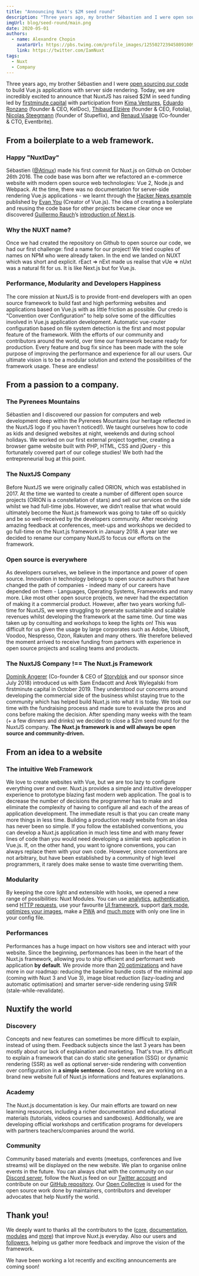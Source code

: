 ```yaml
---
title: "Announcing Nuxt's $2M seed round"
description: "Three years ago, my brother Sébastien and I were open sourcing our code to build Vue.js application server side rendered easily. Today, we are incredibly excited to announce that NuxtJS has raised $2M in seed funding."
imgUrl: blog/seed-round/main.png
date: 2020-05-01
authors:
  - name: Alexandre Chopin
    avatarUrl: https://pbs.twimg.com/profile_images/1255027239458091009/qMp_q8vy_400x400.jpg
    link: https://twitter.com/IamNuxt
tags:
  - Nuxt
  - Company
---
```


Three years ago, my brother Sébastien and I were [open sourcing our code](https://github.com/nuxt/nuxt.js) to build Vue.js applications with server side rendering. Today, we are incredibly excited to announce that NuxtJS has raised $2M in seed funding led by [firstminute capital](https://www.firstminute.capital/) with participation from [Kima Ventures](https://www.kimaventures.com), [Eduardo Ronzano](https://www.linkedin.com/in/eduardoronzano/) (founder & CEO, KelDoc), [Thibaud Elzière](https://www.linkedin.com/in/thibaud-elziere-a787913/) (founder & CEO, Fotolia), [Nicolas Steegmann](https://www.linkedin.com/in/steegmann/) (founder of Stupeflix), and [Renaud Visage](https://www.linkedin.com/in/renaudvisage/) (Co-founder & CTO, Eventbrite). 

## From a boilerplate to a web framework.

### Happy "NuxtDay"

Sébastien ([@Atinux](https://twitter.com/Atinux)) made his first commit for Nuxt.js on Github on October 26th 2016. The code base was born after we refactored an e-commerce website with modern open source web technologies: Vue 2, Node.js and Webpack. At the time, there was no documentation for server-side rendering Vue.js applications - we learnt through the [Hacker News example](https://github.com/vuejs/vue-hackernews-2.0) published by [Evan You](https://twitter.com/youyuxi) (Creator of Vue.js). The idea of creating a boilerplate and reusing the code base for other projects became clear once we discovered [Guillermo Rauch](https://twitter.com/rauchg)’s [introduction of Next.js](https://vercel.com/blog/next).

### Why the NUXT name?

Once we had created the repository on Github to open source our code, we had our first challenge: find a name for our project! We tried couples of names on NPM who were already taken. In the end we landed on NUXT which was short and explicit. rEact ⇒ nExt made us realise that vUe ⇒ nUxt was a natural fit for us. It is like Next.js but for Vue.js.

### Performance, Modularity and Developers Happiness

The core mission at NuxtJS is to provide front-end developers with an open source framework to build fast and high performing websites and applications based on Vue.js with as little friction as possible. Our credo is “Convention over Configuration” to help solve some of the difficulties involved in Vue.js application development. Automatic vue-router configuration based on file system detection is the first and most popular feature of the framework. With the efforts of our community and contributors around the world, over time our framework became ready for production. Every feature and bug fix since has been made with the sole purpose of improving the performance and experience for all our users. Our ultimate vision is to be a modular solution and extend the possibilities of the framework usage. These are endless! 

## From a passion to a company.

### The Pyrenees Mountains

Sébastien and I discovered our passion for computers and web development deep within the Pyrenees Mountains (our heritage reflected in the NuxtJS logo if you haven’t noticed!). We taught ourselves how to code as kids and designed websites at night, weekends and during school holidays. We worked on our first external project together, creating a browser game website built with PHP, HTML, CSS and jQuery - this fortunately covered part of our college studies! We both had the entrepreneurial bug at this point. 

### The NuxtJS Company

Before NuxtJS we were originally called ORION, which was established in 2017. At the time we wanted to create a number of different open source projects (ORION is a constellation of stars) and sell our services on the side whilst we had full-time jobs. However, we didn’t realise that what would ultimately become the Nuxt.js framework was going to take off so quickly and be so well-received by the developers community. After receiving amazing feedback at conferences, meet-ups and workshops we decided to go full-time on the Nuxt.js framework in January 2018. A year later we decided to rename our company NuxtJS to focus our efforts on the framework.

### Open source is everywhere

As developers ourselves, we believe in the importance and power of open source. Innovation in technology belongs to open source authors that have changed the path of companies - indeed many of our careers have depended on them - Languages, Operating Systems, Frameworks and many more. Like most other open source projects, we never had the expectation of making it a commercial product. However, after two years working full-time for NuxtJS, we were struggling to generate sustainable and scalable revenues whilst developing the framework at the same time. Our time was taken up by consulting and workshops to keep the lights on! This was difficult for us given the usage by large corporates such as Adobe, Ubisoft, Voodoo, Nespresso, Ozon, Rakuten and many others. We therefore believed the moment arrived to receive funding from partners with experience in open source projects and scaling teams and products. 

### The NuxtJS Company !== The Nuxt.js Framework

[Dominik Angerer](https://twitter.com/domangerer) (Co-founder & CEO of [Storyblok](https://www.storyblok.com) and our sponsor since July 2018) introduced us with Sam Endacott and Arek Wylegalski from firstminute capital in October 2019. They understood our concerns around developing the commercial side of the business whilst staying true to the community which has helped build Nuxt.js into what it is today. We took our time with the fundraising process and made sure to evaluate the pros and cons before making the decision. After spending many weeks with the team (+ a few dinners and drinks) we decided to close a $2m seed round for the NuxtJS company. **The Nuxt.js framework is and will always be open source and community-driven.**

## From an idea to a website

### The intuitive Web Framework

We love to create websites with Vue, but we are too lazy to configure everything over and over. Nuxt.js provides a simple and intuitive developper experience to prototype blazing fast modern web application. The goal is to decrease the number of decisions the programmer has to make and eliminate the complexity of having to configure all and each of the areas of application development. The immediate result is that you can create many more things in less time. Building a production ready website from an idea has never been so simple. 
If you follow the established conventions, you can develop a Nuxt.js application in much less time and with many fewer lines of code than you would need developing a similar web application in Vue.js. If, on the other hand, you want to ignore conventions, you can always replace them with your own code. However, since conventions are not arbitrary, but have been established by a community of high level programmers, it rarely does make sense to waste time overwriting them.

### Modularity

By keeping the core light and extensible with hooks, we opened a new range of possibilities: Nuxt Modules.
You can use [analytics](https://github.com/nuxt-community/analytics-module), [authentication](https://auth.nuxtjs.org), send [HTTP requests](https://http.nuxtjs.org/), use your favourite [UI framework](https://github.com/nuxt-community/tailwindcss-module), support [dark mode](https://github.com/nuxt-community/color-mode-module), [optimizes your images](https://github.com/aceforth/nuxt-optimized-images), make a [PWA](https://pwa.nuxtjs.org) and [much more](https://awesomejs.dev/for/nuxt/) with only one line in your config file.

### Performances

Performances has a huge impact on how visitors see and interact with your website. Since the beginning, performances has been in the heart of the Nuxt.js framework, allowing you to ship efficient and performant web application **by default**. We provide more than [20 optimizations](https://github.com/nuxt/nuxt.js/issues/6467) and have more in our roadmap: reducing the baseline bundle costs of the minimal app (coming with Nuxt 3 and Vue 3), image bloat reduction (lazy-loading and automatic optimisation) and smarter server-side rendering using SWR (stale-while-revalidate).

## Nuxtify the world

### Discovery

Concepts and new features can sometimes be more difficult to explain, instead of using them. Feedback subjects since the last 3 years has been mostly about our lack of explaination and marketing. That's true. It's difficult to explain a framework that can do static site generation (SSG) or dynamic rendering (SSR) as well as optional server-side rendering with convention over configuration in **a simple sentence**. Good news, we are working on a brand new website full of Nuxt.js informations and features explanations. 

### Academy

The Nuxt.js documentation is key. Our main efforts are toward on new learning resources, including a richer documentation and educational materials (tutorials, videos courses and sandboxes). Additionally, we are developing official workshops and certification programs for developers with partners teachers/companies around the world.

### Community

Community based materials and events (meetups, conferences and live streams) will be displayed on the new website. We plan to organise online events in the future.
You can always chat with the community on our [Discord server](https://discord.nuxtjs.org), follow the Nuxt.js feed on our [Twitter account](https://twitter.com/nuxt_js) and contribute on our [GitHub repository](https://github.com/nuxt/nuxt.js).
Our [Open Collective](https://opencollective.com/nuxtjs) is used for the open source work done by maintainers, contributors and developer advocates that help Nuxtify the world.


## Thank you!

We deeply want to thanks all the contributors to the ([core](https://github.com/nuxt/nuxt.js/graphs/contributors), [documentation](https://github.com/nuxt/docs/graphs/contributors), [modules](https://github.com/nuxt-community) and [more](https://github.com/topics/nuxt)) that improve Nuxt.js everyday.
Also our users and [followers](https://twitter.com/nuxt_js), helping us gather more feedback and improve the vision of the framework.

We have been working a lot recently and exciting announcements are coming soon!
